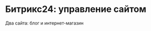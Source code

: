 # Битрикс24: управление сайтом
Два сайта: блог и интернет-магазин
<div style="text-align:center;">
	<a href="http://www.imagebam.com/image/ba9163896267004" target="_blank"><img alt="" src="http://thumbs2.imagebam.com/f5/76/a2/ba9163896267004.jpg""></a><br>
	<br>
	<a href="http://www.imagebam.com/image/5cf389896267034" target="_blank"><img alt="" src="http://thumbs2.imagebam.com/75/d5/4f/5cf389896267034.jpg" ></a></div>
